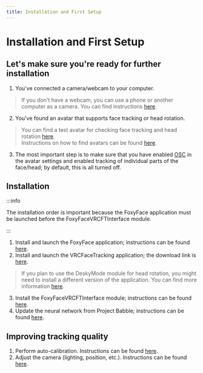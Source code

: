 ```yaml
---
title: Installation and First Setup
---
```


# Installation and First Setup

## Let's make sure you're ready for further installation

1. You've connected a camera/webcam to your computer.

> If you don't have a webcam, you can use a phone or another computer as a camera. You can find
> instructions [here](/FoxyFace/connection/Using-another-device-as-a-camera.md).

2. You've found an avatar that supports face tracking or head rotation.

> You can find a test avatar for checking face tracking and head
> rotation [here](/FoxyFace/ui/vrcft/headrotation/Install-DeskyMode.md).<br />
> Instructions on how to find avatars can be found [here](https://youtu.be/aitYy5H9YTM).

3. The most important step is to make sure that you have
   enabled [OSC](https://docs.vrcft.io/docs/intro/getting-started#3%EF%B8%8F-enable-osc-in-vrchat) in the avatar
   settings and enabled tracking of individual parts of the face/head; by default, this is all turned off.

## Installation

:::info

The installation order is important because the FoxyFace application must be launched before the FoxyFaceVRCFTInterface
module.

:::

1. Install and launch the FoxyFace application; instructions can be
   found [here](/FoxyFace/install-update-uninstall/install/Install-FoxyFace.md).
2. Install and launch the VRCFaceTracking application; the download link
   is [here](https://store.steampowered.com/app/3329480/VRCFaceTracking/).

> If you plan to use the DeskyMode module for head rotation, you might need to install a different version of the
> application. You can find more information [here](/FoxyFace/ui/vrcft/headrotation/Head-Rotation.md).

3. Install the FoxyFaceVRCFTInterface module; instructions can be
   found [here](/FoxyFaceVRCFTInterface/install-update-uninstall/install/Install-Module-from-Module-Registry.md).
4. Update the neural network from Project Babble; instructions can be
   found [here](/FoxyFace/ui/babble/Update-Babble-Model.md).

## Improving tracking quality

1. Perform auto-calibration. Instructions can be found [here](/FoxyFace/ui/calibration/Auto-Calibration.md).
2. Adjust the camera (lighting, position, etc.). Instructions can be
   found [here](/FoxyFace/ui/camera/Camera-Settings.md).